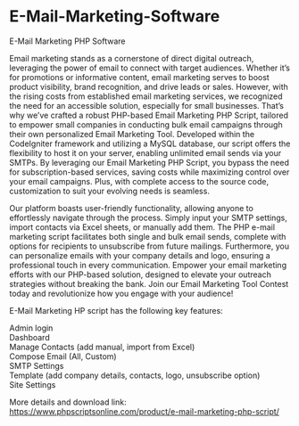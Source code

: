 # E-Mail-Marketing-Software
E-Mail Marketing PHP Software

Email marketing stands as a cornerstone of direct digital outreach, leveraging the power of email to connect with target audiences. Whether it’s for promotions or informative content, email marketing serves to boost product visibility, brand recognition, and drive leads or sales. However, with the rising costs from established email marketing services, we recognized the need for an accessible solution, especially for small businesses. That’s why we’ve crafted a robust PHP-based Email Marketing PHP Script, tailored to empower small companies in conducting bulk email campaigns through their own personalized Email Marketing Tool. Developed within the CodeIgniter framework and utilizing a MySQL database, our script offers the flexibility to host it on your server, enabling unlimited email sends via your SMTPs. By leveraging our Email Marketing PHP Script, you bypass the need for subscription-based services, saving costs while maximizing control over your email campaigns. Plus, with complete access to the source code, customization to suit your evolving needs is seamless.

Our platform boasts user-friendly functionality, allowing anyone to effortlessly navigate through the process. Simply input your SMTP settings, import contacts via Excel sheets, or manually add them. The PHP e-mail marketing script facilitates both single and bulk email sends, complete with options for recipients to unsubscribe from future mailings. Furthermore, you can personalize emails with your company details and logo, ensuring a professional touch in every communication. Empower your email marketing efforts with our PHP-based solution, designed to elevate your outreach strategies without breaking the bank. Join our Email Marketing Tool Contest today and revolutionize how you engage with your audience!

E-Mail Marketing HP script has the following key features:

Admin login<br>
Dashboard<br>
Manage Contacts (add manual, import from Excel)<br>
Compose Email (All, Custom)<br>
SMTP Settings<br>
Template (add company details, contacts, logo, unsubscribe option)<br>
Site Settings<br>

More details and download link:
https://www.phpscriptsonline.com/product/e-mail-marketing-php-script/
